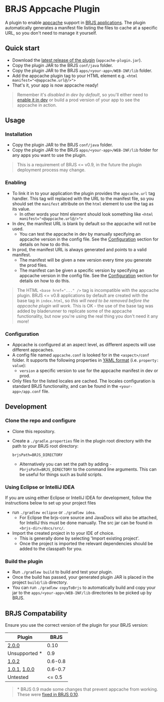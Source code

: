 # BRJS Appcache Plugin

A plugin to enable [appcache](https://developer.mozilla.org/en/docs/HTML/Using_the_application_cache) support in [BRJS applications](http://bladerunnerjs.org/). The plugin automatically generates a manifest file listing the files to cache at a specific URL, so you don't need to manage it yourself.

## Quick start
- Download the [latest release of the plugin](https://github.com/caplin/brjs-appcache/releases/latest) (`appcache-plugin.jar`).
- Copy the plugin JAR to the BRJS `conf/java` folder.
- Copy the plugin JAR to the BRJS `apps/<your-app>/WEB-INF/lib` folder.
- Add the appcache plugin tag to your HTML element e.g. `<html manifest="<@appcache.url@/>">`
- That's it, your app is now appcache ready!

> Remember it's *disabled in dev by default*, so you'll either need to [enable it in dev](#enableInDev) or build a prod version of your app to see the appcache in action.

## Usage

### Installation
- Copy the plugin JAR to the BRJS `conf/java` folder.
- Copy the plugin JAR to the BRJS `apps/<your-app>/WEB-INF/lib` folder for any apps you want to use the plugin.

> This is a requirement of BRJS <= v0.9, in the future the plugin deployment process may change.

### Enabling
- To link it in to your application the plugin provides the `appcache.url` tag handler. This tag will replaced with the URL to the manifest file, so you should set the `manifest` attribute on the `html` element to use the tag as its value. 
    - In other words your html element should look something like `<html manifest="<@appcache.url@/>">`
- <a name="enableInDev"></a>In dev, the manifest URL is blank by default so the appcache will not be used.
    - You can test the appcache in dev by manually specifying an appcache version in the config file. See the [Configuration](#configuration) section for details on how to do this.
- In prod, the manifest URL is always generated and points to a valid manifest.
    - The manifest will be given a new version every time you generate the prod files.
    - The manifest can be given a specific version by specifying an appcache version in the config file. See the [Configuration](#configuration) section for details on how to do this.

> The HTML `<base href="..." />` tag is incompatible with the appcache plugin. BRJS <= v0.8 applications by default are created with the base tag in `index.html`, so *this will need to be removed before the appcache plugin will work*. This is OK - the use of the base tag was added by bladerunner to replicate some of the appcache functionality, but now you're using the real thing you don't need it any more!

<a name="configuration"></a>
### Configuration
- Appcache is configured at an aspect level, as different aspects will use different appcaches.
- A config file named `appcache.conf` is looked for in the `<aspect>/conf` folder. It supports the following properties in [YAML format](http://en.wikipedia.org/wiki/YAML#Examples) (i.e. `property: value`):
    - `version` a specific version to use for the appcache manifest in dev or prod.
- Only files for the listed locales are cached. The locales configuration is standard BRJS functionality, and can be found in the `<your-app>/app.conf` file.

## Development

### Clone the repo and configure
- Clone this repository.
- Create a `./gradle.properties` file in the plugin root directory with the path to your BRJS root directory:
    ```
    brjsPath=BRJS_DIRECTORY
    ```

    - Alternatively you can set the path by adding `-PbrjsPath=BRJS_DIRECTORY` to the command line arguments. This can be useful for things such as build scripts.


### Using Eclipse or IntelliJ IDEA 
If you are using either Eclipse or IntelliJ IDEA for development, follow the instructions below to set up your project files

- run `./gradlew eclipse` or `./gradlew idea`.
    - For Eclipse the brjs-core source and JavaDocs will also be attached, for IntelliJ this must be done manually. The src jar can be found in `<brjs-dir>/docs/src/`.
- Import the created project in to your IDE of choice.
    - This is generally done by selecting 'Import existing project'.
    - Once the project is imported the relevant dependencies should be added to the classpath for you.
 
### Build the plugin
- Run `./gradlew build` to build and test your plugin.
- Once the build has passed, your generated plugin JAR is placed in the project `build/lib` directory.
- You can run `./gradlew copyToBrjs` to automatically build and copy your jar to the `apps/<your-app>/WEB-INF/lib` directories to be picked up by BRJS.


## BRJS Compatability
Ensure you use the correct version of the plugin for your BRJS version:

Plugin | BRJS
-------|-----
[2.0.0](https://github.com/caplin/brjs-appcache/releases/tag/2.0.0) | 0.10
Unsupported * | 0.9
[1.0.2](https://github.com/caplin/brjs-appcache/releases/tag/1.0.2) | 0.6-0.8
[1.0.1](https://github.com/caplin/brjs-appcache/releases/tag/1.0.1), [1.0.0](https://github.com/caplin/brjs-appcache/releases/tag/1.0.0) | 0.6-0.7
Untested | <= 0.5

> \* BRJS 0.9 made some changes that prevent appcache from working. These were [fixed in BRJS 0.10](https://github.com/BladeRunnerJS/brjs/issues/725).
